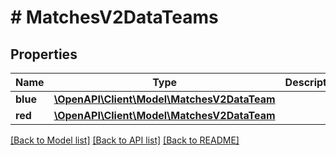 # # MatchesV2DataTeams

## Properties

Name | Type | Description | Notes
------------ | ------------- | ------------- | -------------
**blue** | [**\OpenAPI\Client\Model\MatchesV2DataTeam**](MatchesV2DataTeam.md) |  |
**red** | [**\OpenAPI\Client\Model\MatchesV2DataTeam**](MatchesV2DataTeam.md) |  |

[[Back to Model list]](../../README.md#models) [[Back to API list]](../../README.md#endpoints) [[Back to README]](../../README.md)
